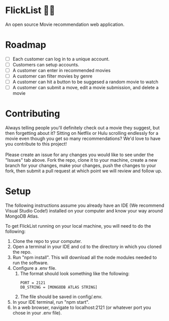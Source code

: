# FlickList &#127871;&#127909;	
An open source Movie recommendation web application.

# Roadmap
- [ ] Each customer can log in to a unique account.
- [ ] Customers can setup accounts.
- [ ] A customer can enter in recommended movies
- [ ] A customer can filter movies by genre
- [ ] A customer can hit a button to be suggesed a random movie to watch
- [ ] A customer can submit a move, edit a movie submission, and delete a movie

# Contributing
Always telling people you'll definitely check out a movie they suggest, but then forgetting about it? Sitting on Netflix or Hulu scrolling endlessly for a movie even though you get so many recommendations? We'd love to have you contribute to this project!
<br>
<br>
Please create an issue for any changes you would like to see under the "Issues" tab above.
Fork the repo, clone it to your machine, create a new branch for your changes, make your changes, push the changes to your fork, then submit a pull request at which point we will review and follow up.

# Setup
The following instructions assume you already have an IDE (We recommend Visual Studio Code!) installed on your computer and know your way around MongoDB Atlas.

To get FlickList running on your local machine, you will need to do the following:

1. Clone the repo to your computer.
2. Open a terminal in your IDE and cd to the directory in which you cloned the repo.
3. Run "npm install". This will download all the node modules needed to run the software.
4. Configure a .env file.
    1. The format should look something like the following:
        ```
        PORT = 2121
        DB_STRING = [MONGODB ATLAS STRING]
        ```
    2. The file should be saved in config/.env.
5. In your IDE terminal, run "npm start".
6. In a web browser, navigate to localhost:2121 (or whatever port you chose in your .env file).

